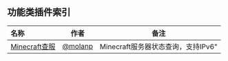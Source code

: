 ## 功能类插件索引

<!-- 请在表首添加新行 -->

| 名称                                                         | 作者                                 | 备注                               |
| :----------------------------------------------------------- | ------------------------------------ | ---------------------------------- |
| [Minecraft查服](https://github.com/molanp/zhenxun_check_Minecraft) | [@molanp](https://github.com/molanp) | Minecraft服务器状态查询，支持IPv6" |